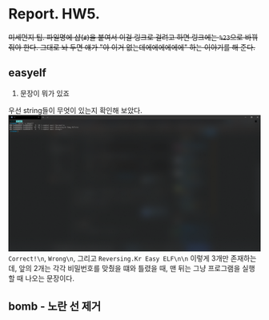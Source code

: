 # Report. HW5.

~~미세먼지 팁. 파일명에 샵(`#`)을 붙여서 이걸 링크로 걸려고 하면 링크에는 `%23`으로 바꿔줘야 한다. 그대로 놔 두면 얘가 "야 이거 없는데에에에에에에" 하는 이야기를 해 준다.~~

## easyelf

1. 문장이 뭐가 있죠

우선 string들이 무엇이 있는지 확인해 보았다. ![`rabin2 -z easyelf` content](./easyelf_screenshots/easyelf_%231.png) `Correct!\n`, `Wrong\n`, 그리고 `Reversing.Kr Easy ELF\n\n` 이렇게 3개만 존재하는데, 앞의 2개는 각각 비밀번호를 맞췄을 떄와 틀렸을 때, 맨 뒤는 그냥 프로그램을 실행할 때 나오는 문장이다.



## bomb - 노란 선 제거
